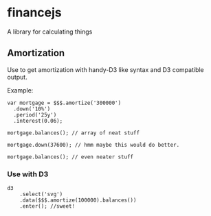 # financejs
A library for calculating things

## Amortization
Use to get amortization with handy-D3 like syntax and D3 compatible output.

Example:

    var mortgage = $$$.amortize('300000')
      .down('10%')
      .period('25y')
      .interest(0.06);
      
    mortgage.balances(); // array of neat stuff
    
    mortgage.down(37600); // hmm maybe this would do better.
    
    mortgage.balances(); // even neater stuff
      
### Use with D3

    d3
        .select('svg')
        .data($$$.amortize(100000).balances())
        .enter(); //sweet!
